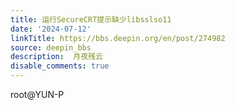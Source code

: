 ```yaml
---
title: 运行SecureCRT提示缺少libsslso11
date: '2024-07-12'
linkTitle: https://bbs.deepin.org/en/post/274982
source: deepin_bbs
description:  月夜残云 
disable_comments: true
---
```

root@YUN-P

